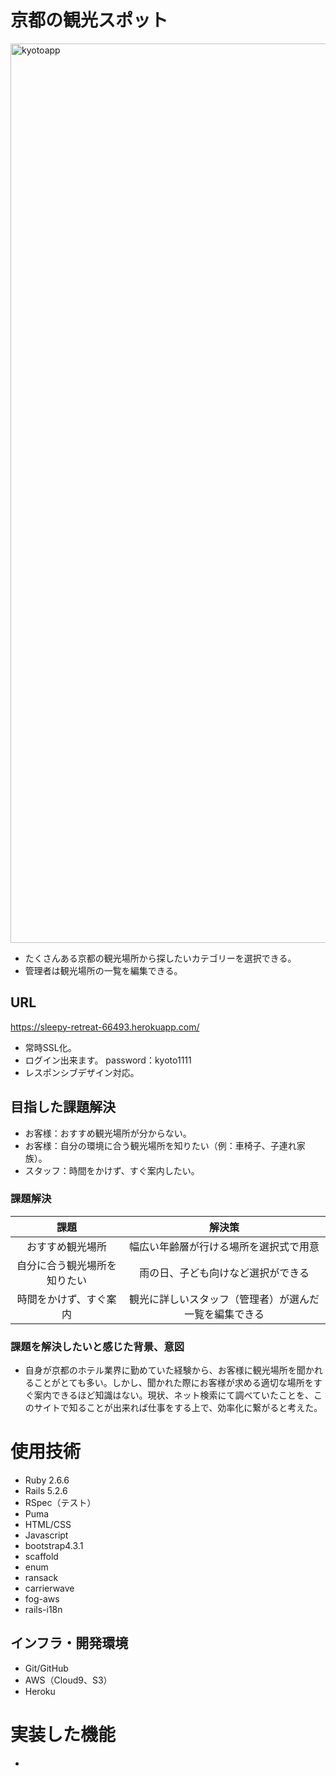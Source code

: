 # 京都の観光スポット

<img width="1439" alt="kyotoapp" src="https://user-images.githubusercontent.com/86354294/143508016-6ec237d4-e38e-4547-b340-26c2017a9a6f.png">

* たくさんある京都の観光場所から探したいカテゴリーを選択できる。
* 管理者は観光場所の一覧を編集できる。

## URL
<https://sleepy-retreat-66493.herokuapp.com/>
* 常時SSL化。
* ログイン出来ます。 password：kyoto1111
* レスポンシブデザイン対応。

## 目指した課題解決
* お客様：おすすめ観光場所が分からない。
* お客様：自分の環境に合う観光場所を知りたい（例：車椅子、子連れ家族）。
* スタッフ：時間をかけず、すぐ案内したい。

### 課題解決
| 課題 | 解決策 |
|:-----:|:-----:|
|おすすめ観光場所|幅広い年齢層が行ける場所を選択式で用意|
|自分に合う観光場所を知りたい|雨の日、子ども向けなど選択ができる|
|時間をかけず、すぐ案内|観光に詳しいスタッフ（管理者）が選んだ一覧を編集できる|

### 課題を解決したいと感じた背景、意図
* 自身が京都のホテル業界に勤めていた経験から、お客様に観光場所を聞かれることがとても多い。しかし、聞かれた際にお客様が求める適切な場所をすぐ案内できるほど知識はない。現状、ネット検索にて調べていたことを、このサイトで知ることが出来れば仕事をする上で、効率化に繋がると考えた。

# 使用技術
* Ruby 2.6.6
* Rails 5.2.6
* RSpec（テスト）
* Puma
* HTML/CSS
* Javascript
* bootstrap4.3.1
* scaffold
* enum
* ransack
* carrierwave
* fog-aws
* rails-i18n

## インフラ・開発環境
* Git/GitHub 
* AWS（Cloud9、S3）
* Heroku

# 実装した機能
* 
